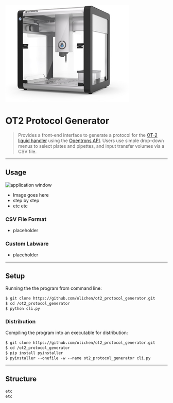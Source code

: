 <a href="https://opentrons.com/ot-2/">
    <img src="/docs/ot2-robot.jpg" title="ot2 robot" alt="ot2 robot" height="300px">
</a>

# OT2 Protocol Generator

> Provides a front-end interface to generate a protocol for the [OT-2 liquid handler](https://opentrons.com/ot-2/) using the [Opentrons API](https://docs.opentrons.com/v2/). Users use simple drop-down menus to select plates and pipettes, and input transfer volumes via a CSV file.

---

## Usage

<img src="/docs/app-window.jpg" title="application window" alt="application window">

- Image goes here
- step by step
- etc etc

### CSV File Format

- placeholder

### Custom Labware

- placeholder

---

## Setup

Running the the program from command line:

```shell
$ git clone https://github.com/olichen/ot2_protocol_generator.git
$ cd /ot2_protocol_generator
$ python cli.py
```

### Distribution

Compiling the program into an executable for distribution:

```shell
$ git clone https://github.com/olichen/ot2_protocol_generator.git
$ cd /ot2_protocol_generator
$ pip install pyinstaller
$ pyinstaller --onefile -w --name ot2_protocol_generator cli.py
```

---

## Structure

```
etc
etc
```

